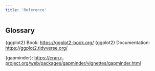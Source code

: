 ```yaml
---
title: 'Reference'
---
```


## Glossary

{ggplot2} Book: <https://ggplot2-book.org/>
{ggplot2} Documentation: <https://ggplot2.tidyverse.org/>

{gapminder}: <https://cran.r-project.org/web/packages/gapminder/vignettes/gapminder.html>




